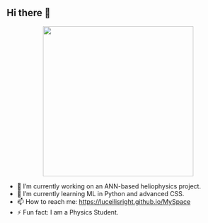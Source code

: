 ## Hi there 👋

<div align="center">
  <img src = "![galaxy_rotation_top](https://github.com/user-attachments/assets/7a6fb169-083e-4ff9-a19a-684ec0d0df3b)" width="340">
</div>

- 🔭 I’m currently working on an ANN-based heliophysics project.
- 🌱 I’m currently learning ML in Python and advanced CSS.
- 📫 How to reach me: https://luceilisright.github.io/MySpace
- ⚡ Fun fact: I am a Physics Student.
